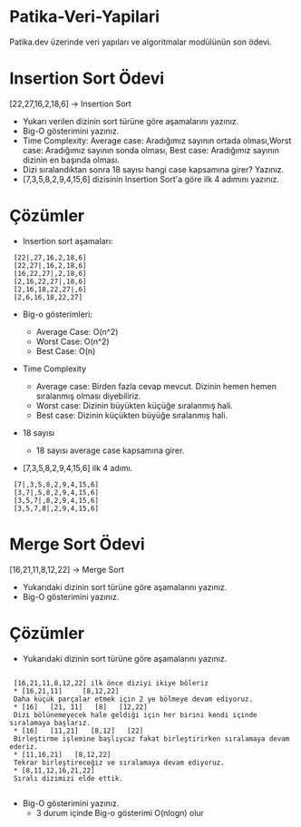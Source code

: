 # Patika-Veri-Yapilari
Patika.dev üzerinde veri yapıları ve algoritmalar modülünün son ödevi.

# Insertion Sort Ödevi

[22,27,16,2,18,6] -> Insertion Sort

* Yukarı verilen dizinin sort türüne göre aşamalarını yazınız.
* Big-O gösterimini yazınız.
* Time Complexity: Average case: Aradığımız sayının ortada olması,Worst case: Aradığımız sayının sonda olması, Best case: Aradığımız sayının dizinin en başında olması.
* Dizi sıralandıktan sonra 18 sayısı hangi case kapsamına girer? Yazınız.
* [7,3,5,8,2,9,4,15,6] dizisinin Insertion Sort'a göre ilk 4 adımını yazınız.

# Çözümler

* Insertion sort aşamaları:
```
 [22|,27,16,2,18,6]
 [22,27|,16,2,18,6]
 [16,22,27|,2,18,6]
 [2,16,22,27|,18,6]
 [2,16,18,22,27|,6]
 [2,6,16,18,22,27]
```
* Big-o gösterimleri:

  * Average Case: O(n^2)
  * Worst Case: O(n^2)
  * Best Case: O(n)

* Time Complexity
  * Average case: Birden fazla cevap mevcut. Dizinin hemen hemen sıralanmış olması diyebiliriz.
  * Worst case: Dizinin büyükten küçüğe sıralanmış hali. 
  * Best case: Dizinin küçükten büyüğe sıralanmış hali.
* 18 sayısı
  * 18 sayısı average case kapsamına girer.
* [7,3,5,8,2,9,4,15,6] ilk 4 adımı.
```
 [7|,3,5,8,2,9,4,15,6]
 [3,7|,5,8,2,9,4,15,6]
 [3,5,7|,8,2,9,4,15,6]
 [3,5,7,8|,2,9,4,15,6]
```

# Merge Sort Ödevi
[16,21,11,8,12,22] -> Merge Sort

* Yukarıdaki dizinin sort türüne göre aşamalarını yazınız.
* Big-O gösterimini yazınız.

# Çözümler
* Yukarıdaki dizinin sort türüne göre aşamalarını yazınız.
```
 
 [16,21,11,8,12,22] ilk önce diziyi ikiye böleriz
 * [16,21,11]     [8,12,22]
 Daha küçük parçalar etmek için 2 ye bölmeye devam ediyoruz.
 * [16]   [21, 11]   [8]   [12,22]
 Dizi bölünemeyecek hale geldiği için her birini kendi içinde sıralamaya başlarız.
 * [16]   [11,21]   [8,12]   [22]
 Birleştirme işlemine başlıycaz fakat birleştirirken sıralamaya devam ederiz.
 * [11,16,21]   [8,12,22]
 Tekrar birleştireceğiz ve sıralamaya devam ediyoruz.
 * [8,11,12,16,21,22]
 Sıralı dizimizi elde ettik.
 
```
* Big-O gösterimini yazınız.
  * 3 durum içinde Big-o gösterimi O(nlogn) olur 

